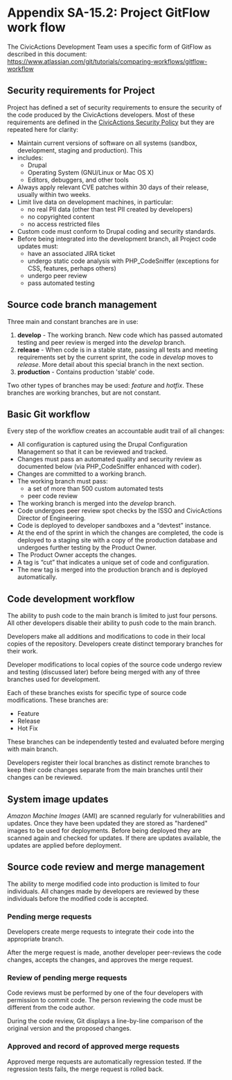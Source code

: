 # Appendix SA-15.2: Project GitFlow work flow

The CivicActions Development Team uses a specific form of GitFlow as described in this
document: <https://www.atlassian.com/git/tutorials/comparing-workflows/gitflow-workflow>

## Security requirements for Project

Project has defined a set of security requirements to ensure the security of the code
produced by the CivicActions developers. Most of these requirements are defined in the
[CivicActions Security Policy](https://github.com/CivicActions/security-policy) but they are repeated
here for clarity:

- Maintain current versions of software on all systems (sandbox, development, staging and production). This
- includes:
  - Drupal
  - Operating System (GNU/Linux or Mac OS X)
  - Editors, debuggers, and other tools
- Always apply relevant CVE patches within 30 days of their release, usually within two weeks.
- Limit live data on development machines, in particular:
  - no real PII data (other than test PII created by developers)
  - no copyrighted content
  - no access restricted files
- Custom code must conform to Drupal coding and security standards.
- Before being integrated into the development branch, all Project code updates must:
  - have an associated JIRA ticket
  - undergo static code analysis with PHP\_CodeSniffer (exceptions for CSS, features, perhaps others)
  - undergo peer review
  - pass automated testing

## Source code branch management

Three main and constant branches are in use:

1. **develop** - The working branch. New code which has passed automated testing and peer review is merged
    into the _develop_ branch.
2. **release** - When code is in a stable state, passing all tests and meeting requirements set by the current
    sprint, the code in _develop_ moves to _release_. More detail about this special branch in the next section.
3. **production** - Contains production 'stable' code.

Two other types of branches may be used: _feature_ and _hotfix_. These branches are working branches, but are
not constant.

## Basic Git workflow

Every step of the workflow creates an accountable audit trail of all changes:

- All configuration is captured using the Drupal Configuration Management so that it can be reviewed and
    tracked.
- Changes must pass an automated quality and security review as documented below (via PHP\_CodeSniffer enhanced
    with coder).
- Changes are committed to a working branch.
- The working branch must pass:
  - a set of more than 500 custom automated tests
  - peer code review
- The working branch is merged into the _develop_ branch.
- Code undergoes peer review spot checks by the ISSO and CivicActions Director of Engineering.
- Code is deployed to developer sandboxes and a “devtest” instance.
- At the end of the sprint in which the changes are completed, the code is deployed to a staging site with a
    copy of the production database and undergoes further testing by the Product Owner.
- The Product Owner accepts the changes.
- A tag is “cut” that indicates a unique set of code and configuration.
- The new tag is merged into the production branch and is deployed automatically.

## Code development workflow

The ability to push code to the main branch is limited to just four persons. All other developers disable
their ability to push code to the main branch.

Developers make all additions and modifications to code in their local copies of the repository. Developers
create distinct temporary branches for their work.

Developer modifications to local copies of the source code undergo review and testing (discussed later) before
being merged with any of three branches used for development.

Each of these branches exists for specific type of source code modifications. These branches are:

- Feature
- Release
- Hot Fix

These branches can be independently tested and evaluated before merging with main branch.

Developers register their local branches as distinct remote branches to keep their code changes separate from
the main branches until their changes can be reviewed.

## System image updates

_Amazon Machine Images_ (AMI) are scanned regularly for vulnerabilities and updates. Once they have been
updated they are stored as "hardened" images to be used for deployments. Before being deployed they are
scanned again and checked for updates. If there are updates available, the updates are applied before
deployment.

## Source code review and merge management

The ability to merge modified code into production is limited to four individuals. All changes made by
developers are reviewed by these individuals before the modified code is accepted.

### Pending merge requests

Developers create merge requests to integrate their code into the appropriate branch.

After the merge request is made, another developer peer-reviews the code changes, accepts the changes, and
approves the merge request.

### Review of pending merge requests

Code reviews must be performed by one of the four developers with permission to commit code. The person
reviewing the code must be different from the code author.

During the code review, Git displays a line-by-line comparison of the original version and the proposed
changes.

### Approved and record of approved merge requests

Approved merge requests are automatically regression tested. If the regression tests fails, the merge request
is rolled back.
